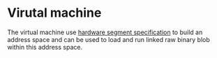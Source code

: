 # Virutal machine

The virtual machine use [hardware segment specification](spec.md) to build an address space and can be used to load and run linked raw binary blob within this address space.
